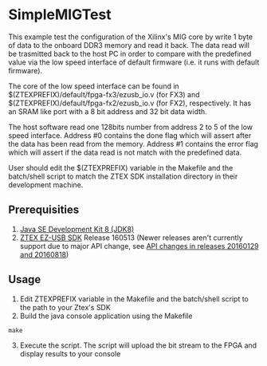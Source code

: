 # SimpleMIGTest

This example test the configuration of the Xilinx's MIG core by write 1 byte of
data to the onboard DDR3 memory and read it back. The data read will be trasmitted
back to the host PC in order to compare with the predefined value via the low speed
interface of default firmware (i.e. it runs with default firmware).

The core of the low speed interface can be found in
$(ZTEXPREFIX)/default/fpga-fx3/ezusb_io.v (for FX3) and
$(ZTEXPREFIX)/default/fpga-fx2/ezusb_io.v (for FX2), respectively.
It has an SRAM like port with a 8 bit address and 32 bit data width.

The host software read one 128bits number from address 2 to 5 of the low speed interface.
Address #0 contains the done flag which will assert after the data has been read from 
the memory. Address #1 contains the error flag which will assert if the data read is not 
match with the predefined data.

User should edit the $(ZTEXPREFIX) variable in the Makefile and the batch/shell
script to match the ZTEX SDK installation directory in their development machine.

## Prerequisities
1. [Java SE Development Kit 8 (JDK8)](http://www.oracle.com/technetwork/java/javase/downloads/jdk8-downloads-2133151.html)
2. [ZTEX EZ-USB SDK](http://www.ztex.de/downloads/#firmware_kit) Release 160513
(Newer releases aren't currently support due to major API change, see [API changes in releases 20160129 and 20160818](http://wiki.ztex.de/doku.php?id=en:software:api_changes))

## Usage
1. Edit ZTEXPREFIX variable in the Makefile and the batch/shell script to the path
to your Ztex's SDK
2. Build the java console application using the Makefile
```
make
```
3. Execute the script. The script will upload the bit stream to the FPGA and display
results to your console
